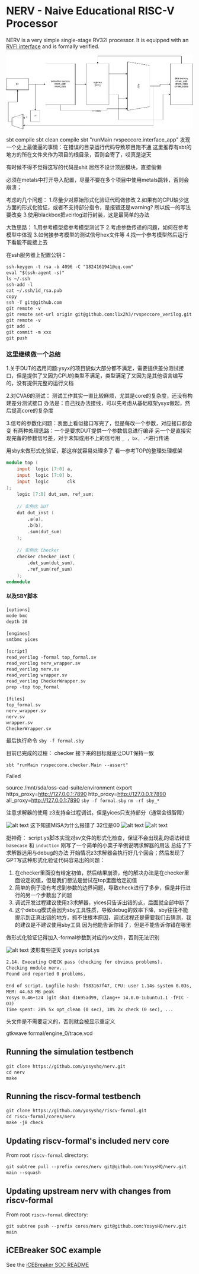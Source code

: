 NERV - Naive Educational RISC-V Processor
=========================================

NERV is a very simple single-stage RV32I processor. 
It is equipped with an [RVFI interface](https://github.com/yosyshq/riscv-formal/blob/master/docs/rvfi.md) and is formally verified.

![system diagram](NERV.png)


sbt compile
sbt clean compile
sbt "runMain rvspeccore.interface_app"
发现一个史上最傻逼的事情：在错误的目录运行代码导致项目跑不通
这里推荐有sbt的地方的所在文件夹作为项目的根目录，否则会寄了，哎真是逆天

有时候不得不觉得这写的代码是shit
居然不设计顶层模块，直接偷懒

必须在metals中打开导入配置，尽量不要在多个项目中使用metals跳转，否则会崩溃；


考虑的几个问题：
1.尽量少对原始形式化验证代码做修改
2.如果有的CPU缺少这方面的形式化验证，或者不支持部分指令，是报错还是warning? 所以统一的写法要改变
3.使用blackbox把veirlog进行封装，这是最简单的办法

大致思路：
1.用参考模型接参考模型测试下
2.考虑参数传递的问题，如何在参考模型中体现
3.如何接参考模型的测试信号hex文件等
4.找一个参考模型然后运行下看能不能接上去


在ssh服务器上配置公钥：
```shell
ssh-keygen -t rsa -b 4096 -C "1824161941@qq.com"
eval "$(ssh-agent -s)"
ls ~/.ssh
ssh-add -l
cat ~/.ssh/id_rsa.pub
copy
ssh -T git@github.com
git remote -v
git remote set-url origin git@github.com:l1x2h3/rvspeccore_verilog.git
git remote -v
git add .
git commit -m xxx
git push
```

### 这里继续做一个总结

1.关于DUT的选用问题:ysyx的项目貌似大部分都不满足，需要提供差分测试接口，但是提供了又因为CPU的类型不满足，类型满足了又因为是其他语言编写的，没有提供完整的运行文档

2.对CVA6的测试：
测试工作其实一直比较麻烦，尤其是core的复杂度，还没有构建差分测试接口
办法是：自己找办法接线，可以先考虑从基础框架ysyx做起，然后提高core的复杂度

3.信号的参数化问题：表面上看似接口写完了，但是每改一个参数，对应接口都会变
有两种处理思路：一个是要求DUT提供一个参数信息进行编译
另一个是直接实现完备的参数信号差，对于未知或用不上的信号用 ` _ , bx, .* `进行传递


用sby来做形式化验证，那这样就容易处理多了
看一参考TOP的整理处理框架
```verilog
module top (
    input  logic [7:0] a,
    input  logic [7:0] b,
    input  logic       clk
);
    logic [7:0] dut_sum, ref_sum;

    // 实例化 DUT
    dut dut_inst (
        .a(a),
        .b(b),
        .sum(dut_sum)
    );

    // 实例化 Checker
    checker checker_inst (
        .dut_sum(dut_sum),
        .ref_sum(ref_sum)
    );
endmodule
```

#### 以及SBY脚本

```shell
[options]
mode bmc
depth 20

[engines]
smtbmc yices

[script]
read_verilog -formal top_formal.sv
read_verilog nerv_wrapper.sv
read_verilog nerv.sv
read_verilog wrapper.sv
read_verilog CheckerWrapper.sv
prep -top top_formal

[files]
top_formal.sv
nerv_wrapper.sv
nerv.sv
wrapper.sv
CheckerWrapper.sv
```

最后执行命令
`sby -f formal.sby`

目前已完成的过程：
checker
接下来的目标就是让DUT保持一致

```shell
sbt "runMain rvspeccore.checker.Main --assert"
```
Failed


source /mnt/sda/oss-cad-suite/environment
export https_proxy=http://127.0.0.1:7890 http_proxy=http://127.0.0.1:7890 all_proxy=http://127.0.0.1:7890
```sby -f formal.sby```
`rm -rf sby_*`

注意求解器的使用
z3支持全过程调试，但是yices只支持部分（通常会很智障）

![alt text](image-1.png)
这下知道MISA为什么报错了
32位是00
![alt text](image-2.png)
![alt text](image-3.png)

挺神奇：
script.ys脚本实现对sv文件的形式化检查，保证不会出现乱的语法错误
`basecase` 和 `induction`
刚写了一个简单的小栗子举例说明求解器的用法
总结了下求解器选用与debug的办法
开始情况z3求解器会执行好几个回合；然后发现了GPT写这种形式化验证代码容易出的问题：
1. 在checker里面没有给定初值，然后结果崩溃，他的解决办法是在checker里面设定初值，但是我们想法是尝试在top里面给定初值
2. 简单的例子没有考虑到参数的边界问题，导致check进行了多步，但是并行进行的另一个步数出了问题
3. 调试开发过程建议使用z3求解器，yices只告诉出错的点，后面就全部中断了
4. 这个debug模式会因为sby工具性质，导致debug的效率下降，sby往往不能提示到正真出错的地方，抓不住根本原因，调试过程还是需要我们去猜测，我的建议是不建议使用sby工具
因为他能告诉你错了，但是不能告诉你错在哪里


做形式化验证记得加入-formal参数到对应的sv文件，否则无法识别

![alt text](image.png)
波形有些逆天
yosys script.ys
```shell
2.14. Executing CHECK pass (checking for obvious problems).
Checking module nerv...
Found and reported 0 problems.

End of script. Logfile hash: f983167f47, CPU: user 1.14s system 0.03s, MEM: 44.63 MB peak
Yosys 0.46+124 (git sha1 d1695ad99, clang++ 14.0.0-1ubuntu1.1 -fPIC -O3)
Time spent: 28% 5x opt_clean (0 sec), 18% 2x check (0 sec), ...
```

头文件是不需要定义的，否则就会被显示重定义


gtkwave formal/engine_0/trace.vcd

Running the simulation testbench
--------------------------------

```
git clone https://github.com/yosyshq/nerv.git
cd nerv
make
```


Running the riscv-formal testbench
----------------------------------

```
git clone https://github.com/yosyshq/riscv-formal.git
cd riscv-formal/cores/nerv
make -j8 check
```

Updating riscv-formal's included nerv core
------------------------------------------

From root `riscv-formal` directory:

```
git subtree pull --prefix cores/nerv git@github.com:YosysHQ/nerv.git main --squash
```

Updating upstream nerv with changes from riscv-formal
-----------------------------------------------------

From root `riscv-formal` directory:

```
git subtree push --prefix cores/nerv git@github.com:YosysHQ/nerv.git main
```

iCEBreaker SOC example
----------------------

See the [iCEBreaker SOC README](examples/icebreaker/README.md)
